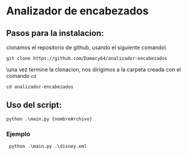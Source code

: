 # Analizador de encabezados

## Pasos para la instalacion:

clonamos el repositorio de github, usando el siguiente comando\
```
git clone https://github.com/Damacy64/analizador-encabezados
```
\una vez termine la clonacion, nos dirigimos a la carpeta creada con el comando `cd`
```
cd analizador-encabezados
```

## Uso del script:
```
python .\main.py {nombreArchivo}
```
### Ejemplo
```
 python .\main.py .\disney.eml
```

